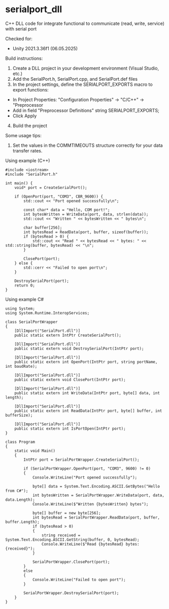 # serialport_dll
С++ DLL code for integrate functional to communicate (read, write, service) with serial port

Checked for:
- Unity 2021.3.36f1 (06.05.2025)

Build instructions:
1. Create a DLL project in your development environment (Visual Studio, etc.)
2. Add the SerialPort.h, SerialPort.cpp, and SerialPort.def files
3. In the project settings, define the SERIALPORT_EXPORTS macro to export functions:
- In Project Properties: "Configuration Properties" → "C/C++" → "Preprocessor
- Add in field "Preprocessor Definitions" string SERIALPORT_EXPORTS;
- Click Apply
4. Build the project

Some usage tips:
1. Set the values ​​in the COMMTIMEOUTS structure correctly for your data transfer rates.

Using example (C++)
```
#include <iostream>
#include "SerialPort.h"

int main() {
    void* port = CreateSerialPort();
    
    if (OpenPort(port, "COM3", CBR_9600)) {
        std::cout << "Port opened successfully\n";
        
        const char* data = "Hello, COM port!";
        int bytesWritten = WriteData(port, data, strlen(data));
        std::cout << "Written " << bytesWritten << " bytes\n";
        
        char buffer[256];
        int bytesRead = ReadData(port, buffer, sizeof(buffer));
        if (bytesRead > 0) {
            std::cout << "Read " << bytesRead << " bytes: " << std::string(buffer, bytesRead) << "\n";
        }
        
        ClosePort(port);
    } else {
        std::cerr << "Failed to open port\n";
    }
    
    DestroySerialPort(port);
    return 0;
}
```
Using example C#
```
using System;
using System.Runtime.InteropServices;

class SerialPortWrapper
{
    [DllImport("SerialPort.dll")]
    public static extern IntPtr CreateSerialPort();
    
    [DllImport("SerialPort.dll")]
    public static extern void DestroySerialPort(IntPtr port);
    
    [DllImport("SerialPort.dll")]
    public static extern int OpenPort(IntPtr port, string portName, int baudRate);
    
    [DllImport("SerialPort.dll")]
    public static extern void ClosePort(IntPtr port);
    
    [DllImport("SerialPort.dll")]
    public static extern int WriteData(IntPtr port, byte[] data, int length);
    
    [DllImport("SerialPort.dll")]
    public static extern int ReadData(IntPtr port, byte[] buffer, int bufferSize);
    
    [DllImport("SerialPort.dll")]
    public static extern int IsPortOpen(IntPtr port);
}

class Program
{
    static void Main()
    {
        IntPtr port = SerialPortWrapper.CreateSerialPort();
        
        if (SerialPortWrapper.OpenPort(port, "COM3", 9600) != 0)
        {
            Console.WriteLine("Port opened successfully");
            
            byte[] data = System.Text.Encoding.ASCII.GetBytes("Hello from C#");
            int bytesWritten = SerialPortWrapper.WriteData(port, data, data.Length);
            Console.WriteLine($"Written {bytesWritten} bytes");
            
            byte[] buffer = new byte[256];
            int bytesRead = SerialPortWrapper.ReadData(port, buffer, buffer.Length);
            if (bytesRead > 0)
            {
                string received = System.Text.Encoding.ASCII.GetString(buffer, 0, bytesRead);
                Console.WriteLine($"Read {bytesRead} bytes: {received}");
            }
            
            SerialPortWrapper.ClosePort(port);
        }
        else
        {
            Console.WriteLine("Failed to open port");
        }
        
        SerialPortWrapper.DestroySerialPort(port);
    }
}
```
